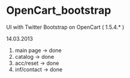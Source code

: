 OpenCart_bootstrap
==================

UI with Twitter Bootstrap on OpenCart ( 1.5.4.* )

14.03.2013
1) main page   -> done
2) catalog     -> done
3) acc/reset   -> done
4) inf/contact -> done
